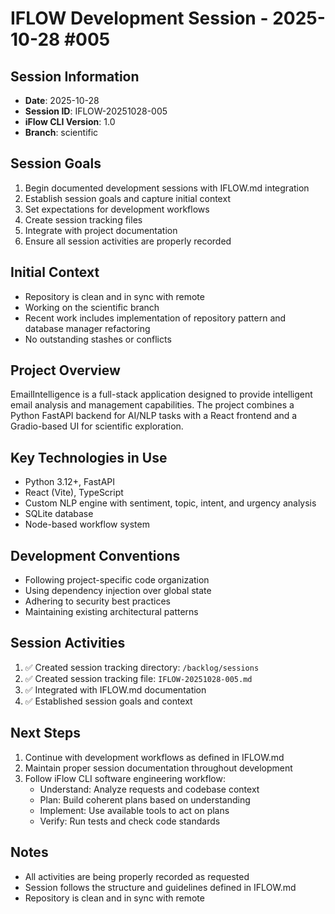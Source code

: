 # IFLOW Development Session - 2025-10-28 #005

## Session Information
- **Date**: 2025-10-28
- **Session ID**: IFLOW-20251028-005
- **iFlow CLI Version**: 1.0
- **Branch**: scientific

## Session Goals
1. Begin documented development sessions with IFLOW.md integration
2. Establish session goals and capture initial context
3. Set expectations for development workflows
4. Create session tracking files
5. Integrate with project documentation
6. Ensure all session activities are properly recorded

## Initial Context
- Repository is clean and in sync with remote
- Working on the scientific branch
- Recent work includes implementation of repository pattern and database manager refactoring
- No outstanding stashes or conflicts

## Project Overview
EmailIntelligence is a full-stack application designed to provide intelligent email analysis and management capabilities. The project combines a Python FastAPI backend for AI/NLP tasks with a React frontend and a Gradio-based UI for scientific exploration.

## Key Technologies in Use
- Python 3.12+, FastAPI
- React (Vite), TypeScript
- Custom NLP engine with sentiment, topic, intent, and urgency analysis
- SQLite database
- Node-based workflow system

## Development Conventions
- Following project-specific code organization
- Using dependency injection over global state
- Adhering to security best practices
- Maintaining existing architectural patterns

## Session Activities
1. ✅ Created session tracking directory: `/backlog/sessions`
2. ✅ Created session tracking file: `IFLOW-20251028-005.md`
3. ✅ Integrated with IFLOW.md documentation
4. ✅ Established session goals and context

## Next Steps
1. Continue with development workflows as defined in IFLOW.md
2. Maintain proper session documentation throughout development
3. Follow iFlow CLI software engineering workflow:
   - Understand: Analyze requests and codebase context
   - Plan: Build coherent plans based on understanding
   - Implement: Use available tools to act on plans
   - Verify: Run tests and check code standards

## Notes
- All activities are being properly recorded as requested
- Session follows the structure and guidelines defined in IFLOW.md
- Repository is clean and in sync with remote